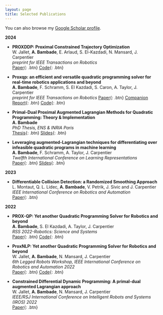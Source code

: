 ```yaml
---
layout: page
title: Selected Publications
---
```


You can also browse my <a href="https://scholar.google.com/citations?hl=fr&user=JfnD2T8AAAAJ" target="_blank">Google Scholar profile</a>.
<br />

**2024**

- **PROXDDP: Proximal Constrained Trajectory Optimization**  
  W. Jallet, **A. Bambade**, E. Arlaud, S. El-Kazdadi, N. Mansard, J. Carpentier <br />
  *preprint for IEEE Transactions on Robotics*<br /> 
  [Paper](https://inria.hal.science/hal-04332348v1/document){: .btn} 
  [Code](https://github.com/Simple-Robotics/aligator){: .btn} 

- **Proxqp: an efficient and versatile quadratic programming solver for real-time robotics applications and beyond**  
  **A. Bambade**, F. Schramm, S. El Kazdadi, S. Caron, A. Taylor, J. Carpentier <br />
  *preprint for IEEE Transactions on Robotics* 
  [Paper](https://inria.hal.science/hal-04198663/){: .btn} 
  [Companion Report](https://inria.hal.science/hal-04196897/document){: .btn} 
  [Code](https://github.com/Simple-Robotics/proxsuite){: .btn} 

- **Primal-Dual Proximal Augmented Lagrangian Methods for Quadratic Programming: Theory & Implementation**  
  **A. Bambade**  
  *PhD Thesis, ENS & INRIA Paris*  
  [Thesis](/static/ppt/Thesis_avec_resume_fr_Antoine_Bambade.pdf){: .btn} 
  [Slides](/static/ppt/phd_defense.pdf){: .btn} 

- **Leveraging augmented-Lagrangian techniques for differentiating over infeasible quadratic programs in machine learning**  
  **A. Bambade**, F. Schramm, A. Taylor, J. Carpentier  <br /> 
  *Twelfth International Conference on Learning Representations*  
  [Paper](https://openreview.net/pdf?id=YCPDFfmkFr){: .btn} 
  [Slides](/static/ppt/iclr_2024.pdf){: .btn} 

**2023**

- **Differentiable Collision Detection: a Randomized Smoothing Approach**  
  L. Montaut, Q. L. Lidec, **A. Bambade**, V. Petrik, J. Sivic and J. Carpentier<br />
  *IEEE International Conference on Robotics and Automation*  
  [Paper](https://ieeexplore.ieee.org/abstract/document/10160251){: .btn}

**2022**

- **PROX-QP: Yet another Quadratic Programming Solver for Robotics and beyond**  
  **A. Bambade**, S. El Kazdadi, A. Taylor, J. Carpentier  
  *RSS 2022-Robotics: Science and Systems*<br /> 
  [Paper](https://inria.hal.science/hal-03683733/){: .btn} 
  [Code](https://github.com/Simple-Robotics/proxsuite){: .btn} 

- **ProxNLP: Yet another Quadratic Programming Solver for Robotics and beyond**  
  W. Jallet, **A. Bambade**, N. Mansard, J. Carpentier  <br />
  *6th Legged Robots Workshop, IEEE International Conference on Robotics and Automation 2022*  
  [Paper](https://inria.hal.science/hal-03683733/){: .btn} 
  [Code](https://github.com/Simple-Robotics/proxsuite-nlp){: .btn} 


- **Constrained Differential Dynamic Programming: A primal-dual augmented Lagrangian approach**  
  W. Jallet, **A. Bambade**, N. Mansard, J. Carpentier  <br />
  *IEEE/RSJ International Conference on Intelligent Robots and Systems (IROS) 2022*  
  [Paper](https://ieeexplore.ieee.org/abstract/document/9981586){: .btn} 

<br /> 



